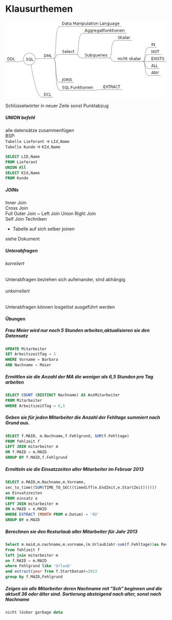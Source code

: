 # Klausurthemen
![](Material/2017_05_02_Klausurthemen.png)  

Schlüsselwörter in neuer Zeile sonst Punktabzug  
##### UNION befehl
alle datensätze zusammenfügen  
BSP:  
`Tabelle Lieferant` -> `LId,Name`  
`Tabelle Kunde` -> `KId,Name`  
```sql
SELECT LID,Name
FROM Lieferant
UNION All
SELECT KId,Name
FROM Kunde
```

##### JOINs
Inner Join  
Cross Join  
Full Outer Join ~ Left Join Union Right Join  
Self Join Techniken  
- Tabelle auf sich selber joinen  

siehe Dokument

##### Unterabfragen
###### korreliert
Unterabfragen beziehen sich aufeinander, sind abhängig
###### unkorreliert
Unterabfragen können losgelöst ausgeführt werden


#### Übungen
##### Frau Meier wird nur noch 5 Stunden arbeiten,aktualisieren sie den Datensatz
```sql
UPDATE Mitarbeiter
SET ArbeitszeitTag = 5
WHERE Vorname = Barbara
AND Nachname = Maier
```
##### Ermittlen sie die Anzahl der MA die weniger als 6,5 Stunden pro Tag arbeiten
```sql
SELECT COUNT (DISTINCT Nachname) AS AnzMitarbeiter
FROM Mitarbeiter
WHERE ArbeitszeitTag < 6,5
```
##### Geben sie für jeden Mitarbeiter die Anzahl der Fehltage summiert nach Grund aus.
```sql
SELECT f.MAID, m.Nachname,f.Fehlgrund, SUM(f.Fehltage)
FROM fehlzeit f
LEFT JOIN mitarbeiter m
ON f.MAID = m.MAID
GROUP BY f.MAID,f.Fehlgrund
```
##### Ermitteln sie die Einsatzzeiten aller Mitarbeiter im Februar 2013
```sql
SELECT e.MAID,m.Nachname,m.Vorname,
sec_to_time((SUM(TIME_TO_SEC((timediff(e.EndZeit,e.StartZeit))))))
as Einsatzzeiten
FROM einsatz e
LEFT JOIN mitarbeiter m
ON m.MAID = e.MAID
WHERE EXTRACT (MONTH FROM e.Datum) = '02'
GROUP BY e.MAID
```
##### Berechnen sie den Resturlaub aller Mitarbeiter für Jahr 2013
```sql
Select m.maid,m.nachname,m.vorname,(m.UrlaubJahr-sum(f.Fehltage))as RestTage
From fehlzeit f
left join mitarbeiter m
on f.MAID = m.MAID
where Fehlgrund like 'Urlaub'
and extract(year from f.StartDatum)=2013
group by f.MAID,Fehlgrund
```
##### Zeigen sie alle Mitarbeiter deren Nachname mit "Sch" beginnen und die aktuell 36 oder älter sind. Sortierung absteigend nach alter, sonst nach Nachname
```sql
nicht lösbar garbage data
```
